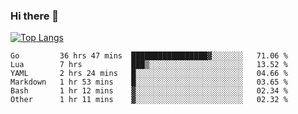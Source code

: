 ### Hi there 👋

<!--
**3Xpl0it3r/3Xpl0it3r** is a ✨ _special_ ✨ repository because its `README.md` (this file) appears on your GitHub profile.

Here are some ideas to get you started:

- 🔭 I’m currently working on ...
- 🌱 I’m currently learning ...
- 👯 I’m looking to collaborate on ...
- 🤔 I’m looking for help with ...
- 💬 Ask me about ...
- 📫 How to reach me: ...
- 😄 Pronouns: ...
- ⚡ Fun fact: ...
-->


[![Top Langs](https://github-readme-stats.vercel.app/api/top-langs/?username=3Xpl0it3r&layout=compact)](https://github.com/3Xpl0it3r/3Xpl0it3r)

<!--START_SECTION:waka-->

```text
Go         36 hrs 47 mins  █████████████████▓░░░░░░░   71.06 %
Lua        7 hrs           ███▒░░░░░░░░░░░░░░░░░░░░░   13.52 %
YAML       2 hrs 24 mins   █░░░░░░░░░░░░░░░░░░░░░░░░   04.66 %
Markdown   1 hr 53 mins    █░░░░░░░░░░░░░░░░░░░░░░░░   03.65 %
Bash       1 hr 12 mins    ▓░░░░░░░░░░░░░░░░░░░░░░░░   02.34 %
Other      1 hr 11 mins    ▓░░░░░░░░░░░░░░░░░░░░░░░░   02.32 %
```

<!--END_SECTION:waka-->
